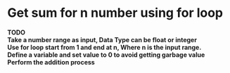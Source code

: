 # Get sum for n number using for loop <br>
**TODO**<br>
**Take a number range as input, Data Type can be float or integer**<br>
**Use for loop start from 1 and end at n, Where n is the input range.**<br>
**Define a variable and set value to 0 to avoid getting garbage value**<br>
**Perform the addition process**